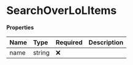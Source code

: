# SearchOverLoLItems

**Properties**

| Name | Type   | Required | Description |
| :--- | :----- | :------- | :---------- |
| name | string | ❌       |             |

<!-- This file was generated by liblab | https://liblab.com/ -->
